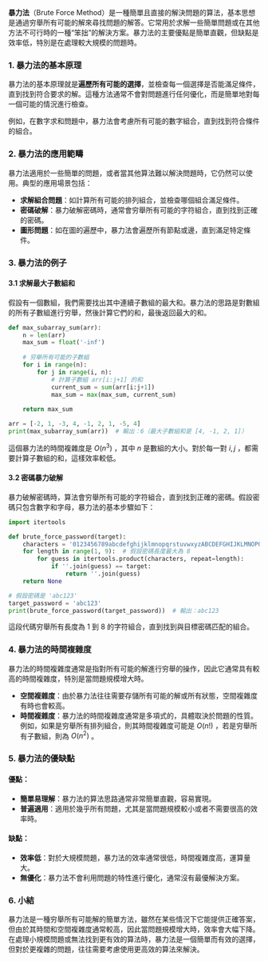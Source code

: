 **暴力法**（Brute Force Method）是一種簡單且直接的解決問題的算法，基本思想是通過穷舉所有可能的解來尋找問題的解答。它常用於求解一些簡單問題或在其他方法不可行時的一種“笨拙”的解決方案。暴力法的主要優點是簡單直觀，但缺點是效率低，特別是在處理較大規模的問題時。

### 1. **暴力法的基本原理**
暴力法的基本原理就是**遍歷所有可能的選擇**，並檢查每一個選擇是否能滿足條件，直到找到符合要求的解。這種方法通常不會對問題進行任何優化，而是簡單地對每一個可能的情況進行檢查。

例如，在數字求和問題中，暴力法會考慮所有可能的數字組合，直到找到符合條件的組合。

### 2. **暴力法的應用範疇**
暴力法適用於一些簡單的問題，或者當其他算法難以解決問題時，它仍然可以使用。典型的應用場景包括：

- **求解組合問題**：如計算所有可能的排列組合，並檢查哪個組合滿足條件。
- **密碼破解**：暴力破解密碼時，通常會穷舉所有可能的字符組合，直到找到正確的密碼。
- **圖形問題**：如在圖的遍歷中，暴力法會遍歷所有節點或邊，直到滿足特定條件。

### 3. **暴力法的例子**

#### 3.1 **求解最大子數組和**
假設有一個數組，我們需要找出其中連續子數組的最大和。暴力法的思路是對數組的所有子數組進行穷舉，然後計算它們的和，最後返回最大的和。

```python
def max_subarray_sum(arr):
    n = len(arr)
    max_sum = float('-inf')
    
    # 穷舉所有可能的子數組
    for i in range(n):
        for j in range(i, n):
            # 計算子數組 arr[i:j+1] 的和
            current_sum = sum(arr[i:j+1])
            max_sum = max(max_sum, current_sum)
    
    return max_sum

arr = [-2, 1, -3, 4, -1, 2, 1, -5, 4]
print(max_subarray_sum(arr))  # 輸出：6（最大子數組和是 [4, -1, 2, 1]）
```

這個暴力法的時間複雜度是  $`O(n^3)`$ ，其中  $`n`$  是數組的大小。對於每一對  $`i, j`$ ，都需要計算子數組的和，這樣效率較低。

#### 3.2 **密碼暴力破解**
暴力破解密碼時，算法會穷舉所有可能的字符組合，直到找到正確的密碼。假設密碼只包含數字和字母，暴力法的基本步驟如下：

```python
import itertools

def brute_force_password(target):
    characters = '0123456789abcdefghijklmnopqrstuvwxyzABCDEFGHIJKLMNOPQRSTUVWXYZ'
    for length in range(1, 9):  # 假設密碼長度最大為 8
        for guess in itertools.product(characters, repeat=length):
            if ''.join(guess) == target:
                return ''.join(guess)
    return None

# 假設密碼是 'abc123'
target_password = 'abc123'
print(brute_force_password(target_password))  # 輸出：abc123
```

這段代碼穷舉所有長度為 1 到 8 的字符組合，直到找到與目標密碼匹配的組合。

### 4. **暴力法的時間複雜度**
暴力法的時間複雜度通常是指對所有可能的解進行穷舉的操作，因此它通常具有較高的時間複雜度，特別是當問題規模增大時。

- **空間複雜度**：由於暴力法往往需要存儲所有可能的解或所有狀態，空間複雜度有時也會較高。
- **時間複雜度**：暴力法的時間複雜度通常是多項式的，具體取決於問題的性質。例如，如果是穷舉所有排列組合，則其時間複雜度可能是  $`O(n!)`$ ，若是穷舉所有子數組，則為  $`O(n^2)`$ 。

### 5. **暴力法的優缺點**

#### 優點：
- **簡單易理解**：暴力法的算法思路通常非常簡單直觀，容易實現。
- **普遍適用**：適用於幾乎所有問題，尤其是當問題規模較小或者不需要很高的效率時。

#### 缺點：
- **效率低**：對於大規模問題，暴力法的效率通常很低，時間複雜度高，運算量大。
- **無優化**：暴力法不會利用問題的特性進行優化，通常沒有最優解決方案。

### 6. **小結**
暴力法是一種穷舉所有可能解的簡單方法，雖然在某些情況下它能提供正確答案，但由於其時間和空間複雜度通常較高，因此當問題規模增大時，效率會大幅下降。在處理小規模問題或無法找到更有效的算法時，暴力法是一個簡單而有效的選擇，但對於更複雜的問題，往往需要考慮使用更高效的算法來解決。
